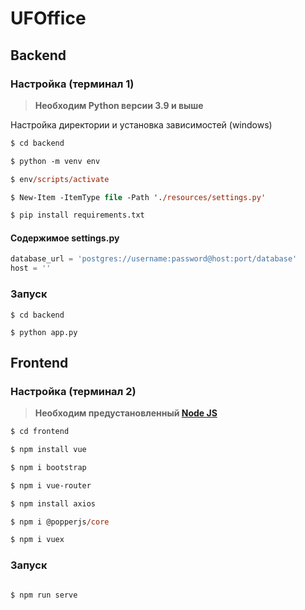 # UFOffice

## Backend

### Настройка (терминал 1)

>  **Необходим Python версии 3.9 и выше**

Настройка директории и установка зависимостей (windows)

```ps
$ cd backend

$ python -m venv env

$ env/scripts/activate

$ New-Item -ItemType file -Path './resources/settings.py'

$ pip install requirements.txt
```

#### Содержимое settings.py
```python
database_url = 'postgres://username:password@host:port/database'
host = ''
```

### Запуск 
```console
$ cd backend

$ python app.py   
```

## Frontend

### Настройка (терминал 2)

>  **Необходим предустановленный [Node JS](https://nodejs.org/en/)**

```ps
$ cd frontend

$ npm install vue

$ npm i bootstrap

$ npm i vue-router

$ npm install axios

$ npm i @popperjs/core

$ npm i vuex
```

### Запуск

```console

$ npm run serve
```
